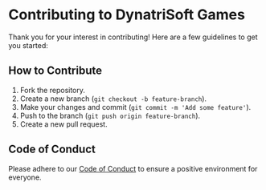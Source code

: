 # Contributing to DynatriSoft Games

Thank you for your interest in contributing! Here are a few guidelines to get you started:

## How to Contribute

1. Fork the repository.
2. Create a new branch (`git checkout -b feature-branch`).
3. Make your changes and commit (`git commit -m 'Add some feature'`).
4. Push to the branch (`git push origin feature-branch`).
5. Create a new pull request.

## Code of Conduct

Please adhere to our [Code of Conduct](CODE_OF_CONDUCT.md) to ensure a positive environment for everyone.
